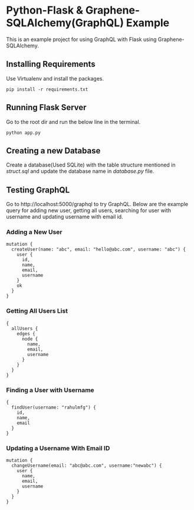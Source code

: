 # Python-Flask & Graphene-SQLAlchemy(GraphQL) Example
This is an example project for using GraphQL with Flask using Graphene-SQLAlchemy.

## Installing Requirements
Use Virtualenv and install the packages.
```
pip install -r requirements.txt
```
## Running Flask Server
Go to the root dir and run the below line in the terminal.
```
python app.py
```
## Creating a new Database
Create a database(Used SQLite) with the table structure mentioned in *struct.sql* and update the database name in *database.py* file.

## Testing GraphQL
Go to http://localhost:5000/graphql to try GraphQL. Below are the example query for adding new user, getting all users, searching for user with username and updating username with email id.
### Adding a New User
```
mutation {
  createUser(name: "abc", email: "hello@abc.com", username: "abc") {
    user {
      id,
      name,
      email,
      username
    }
    ok
  }
}
```
### Getting All Users List
```
{
  allUsers {
    edges {
      node {
        name,
        email,
        username
      }
    }
  }
}
```
### Finding a User with Username
```
{
  findUser(username: "rahulmfg") {
    id,
    name,
    email
  }
}
```
### Updating a Username With Email ID
```
mutation {
  changeUsername(email: "abc@abc.com", username:"newabc") {
    user {
      name,
      email,
      username
    }
  }
}
```
